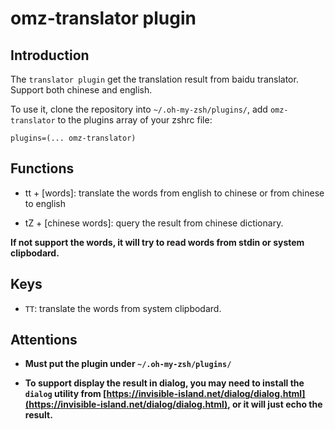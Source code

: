 # omz-translator plugin

## Introduction

The `translator plugin` get the translation result from baidu translator. Support both chinese and english.

To use it, clone the repository into `~/.oh-my-zsh/plugins/`, add `omz-translator` to the plugins array of your zshrc file:

```
plugins=(... omz-translator)
```

## Functions

- tt + [words]: translate the words from english to chinese or from chinese to english

- tZ + [chinese words]: query the result from chinese dictionary.

**If not support the words, it will try to read words from stdin or system clipbodard.**

## Keys

- `TT`: translate the words from system clipbodard.


## Attentions

- **Must put the plugin under `~/.oh-my-zsh/plugins/`**

- **To support display the result in dialog, you may need to install the `dialog` utility from [https://invisible-island.net/dialog/dialog.html](https://invisible-island.net/dialog/dialog.html), or it will just echo the result.**
